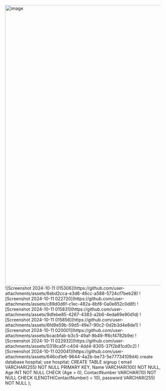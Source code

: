 
<img width="904" alt="image" src="https://github.com/user-attachments/assets/56ce3412-84dd-4840-8921-9e1aa4cb1a53" />
![Screenshot 2024-10-11 015306](https://github.com/user-attachments/assets/6ebd2cca-e3d6-46cc-a588-5724cf7beb28)
![Screenshot 2024-10-11 022720](https://github.com/user-attachments/assets/c89d0d6f-c1ec-482a-8bf8-0a0e852c0d8f)
![Screenshot 2024-10-11 015831](https://github.com/user-attachments/assets/9dfebe85-4267-4383-a2b6-4eda69e90d1d)
![Screenshot 2024-10-11 015856](https://github.com/user-attachments/assets/6fd9e59b-59d5-49e7-90c2-0d2b3d4e8de1)
![Screenshot 2024-10-11 020001](https://github.com/user-attachments/assets/bcacbfab-b3c5-49af-9b49-ff6cf4782b9e)
![Screenshot 2024-10-11 022932](https://github.com/user-attachments/assets/0318ca5f-c404-4dd4-8305-37f2b81cd0c2)
![Screenshot 2024-10-11 020041](https://github.com/user-attachments/assets/646cd1e6-9644-4a2b-be73-5e77734109d4)
create database hospital;
use hospital;
CREATE TABLE signup (
    email VARCHAR(255) NOT NULL PRIMARY KEY,
    Name VARCHAR(100) NOT NULL,
    Age INT NOT NULL CHECK (Age > 0),
    ContactNumber VARCHAR(10) NOT NULL CHECK (LENGTH(ContactNumber) = 10),
    password VARCHAR(255) NOT NULL
);






